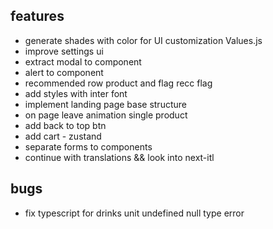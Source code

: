 ## features

- generate shades with color for UI customization Values.js
- improve settings ui
- extract modal to component
- alert to component
- recommended row product and flag recc flag
- add styles with inter font
- implement landing page base structure
- on page leave animation single product
- add back to top btn
- add cart - zustand
- separate forms to components
- continue with translations && look into next-itl

## bugs

- fix typescript for drinks unit undefined null type error
